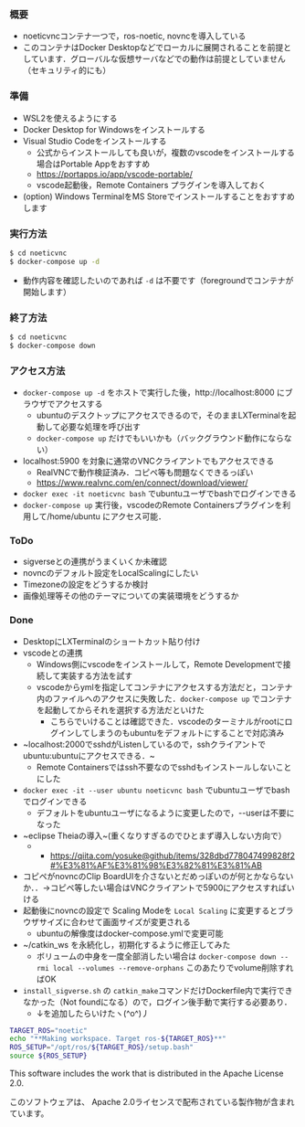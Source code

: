 ### 概要
- noeticvncコンテナ一つで，ros-noetic, novncを導入している
- このコンテナはDocker Desktopなどでローカルに展開されることを前提としています．グローバルな仮想サーバなどでの動作は前提としていません（セキュリティ的にも）

### 準備
- WSL2を使えるようにする
- Docker Desktop for Windowsをインストールする
- Visual Studio Codeをインストールする
  - 公式からインストールしても良いが，複数のvscodeをインストールする場合はPortable Appをおすすめ
  - https://portapps.io/app/vscode-portable/
  - vscode起動後，Remote Containers プラグインを導入しておく
- (option) Windows TerminalをMS Storeでインストールすることをおすすめします

### 実行方法
```sh
$ cd noeticvnc
$ docker-compose up -d
```
- 動作内容を確認したいのであれば `-d` は不要です（foregroundでコンテナが開始します）

### 終了方法
```sh
$ cd noeticvnc
$ docker-compose down
```

### アクセス方法
- `docker-compose up -d` をホストで実行した後，http://localhost:8000 にブラウザでアクセスする
  - ubuntuのデスクトップにアクセスできるので，そのままLXTerminalを起動して必要な処理を呼び出す
  - `docker-compose up` だけでもいいかも（バックグラウンド動作にならない）
- localhost:5900 を対象に通常のVNCクライアントでもアクセスできる
  - RealVNCで動作検証済み．コピペ等も問題なくできるっぽい
  - https://www.realvnc.com/en/connect/download/viewer/
- `docker exec -it noeticvnc bash` でubuntuユーザでbashでログインできる
- `docker-compose up` 実行後，vscodeのRemote Containersプラグインを利用して/home/ubuntu にアクセス可能．

### ToDo
- sigverseとの連携がうまくいくか未確認
- novncのデフォルト設定をLocalScalingにしたい
- Timezoneの設定をどうするか検討
- 画像処理等その他のテーマについての実装環境をどうするか

### Done
- DesktopにLXTerminalのショートカット貼り付け
- vscodeとの連携
  - Windows側にvscodeをインストールして，Remote Developmentで接続して実装する方法を試す
  - vscodeからymlを指定してコンテナにアクセスする方法だと，コンテナ内のファイルへのアクセスに失敗した．`docker-compose up` でコンテナを起動してからそれを選択する方法だといけた
    - こちらでいけることは確認できた．vscodeのターミナルがrootにログインしてしまうのもubuntuをデフォルトにすることで対応済み
- ~localhost:2000でsshdがListenしているので，sshクライアントでubuntu:ubuntuにアクセスできる．~
  - Remote Containersではssh不要なのでsshdもインストールしないことにした
- `docker exec -it --user ubuntu noeticvnc bash` でubuntuユーザでbashでログインできる
  - デフォルトをubuntuユーザになるように変更したので，--userは不要になった
- ~eclipse Theiaの導入~(重くなりすぎるのでひとまず導入しない方向で）
  -   - https://qiita.com/yosuke@github/items/328dbd778047499828f2#%E3%81%AF%E3%81%98%E3%82%81%E3%81%AB
- コピペがnovncのClip BoardUIを介さないとだめっぽいのが何とかならないか．．->コピペ等したい場合はVNCクライアントで5900にアクセスすればいける
- 起動後にnovncの設定で Scaling Modeを `Local Scaling` に変更するとブラウザサイズに合わせて画面サイズが変更される
  - ubuntuの解像度はdocker-compose.ymlで変更可能
- ~/catkin_ws を永続化し，初期化するように修正してみた
  - ボリュームの中身を一度全部消したい場合は `docker-compose down --rmi local --volumes --remove-orphans` このあたりでvolume削除すればOK
- `install_sigverse.sh` の `catkin_make`コマンドだけDockerfile内で実行できなかった（Not foundになる）ので，ログイン後手動で実行する必要あり．
  - ↓を追加したらいけたヽ(^o^)丿
```sh
TARGET_ROS="noetic"
echo "**Making workspace. Target ros-${TARGET_ROS}**"
ROS_SETUP="/opt/ros/${TARGET_ROS}/setup.bash"
source ${ROS_SETUP}
```


This software includes the work that is distributed in the Apache License 2.0.

このソフトウェアは、 Apache 2.0ライセンスで配布されている製作物が含まれています。
